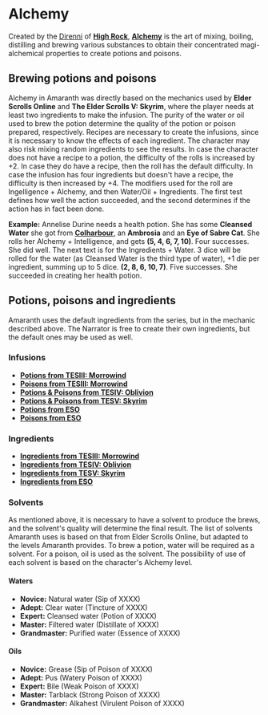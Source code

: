# Alchemy
Created by the [Direnni](https://uesp.net/wiki/Lore:De_Rerum_Dirennis) of **[High Rock](https://en.uesp.net/wiki/Lore:High_Rock)**, **[Alchemy](https://en.uesp.net/wiki/Lore:Alchemy)** is the art of mixing, boiling, distilling and brewing various substances to obtain their concentrated magi-alchemical properties to create potions and poisons.

## Brewing potions and poisons
Alchemy in Amaranth was directly based on the mechanics used by **Elder Scrolls Online** and **The Elder Scrolls V: Skyrim**, where the player needs at least two ingredients to make the infusion. The purity of the water or oil used to brew the potion determine the quality of the potion or poison prepared, respectively. Recipes are necessary to create the infusions, since it is necessary to know the effects of each ingredient. The character may also risk mixing random ingredients to see the results. In case the character does not have a recipe to a potion, the difficulty of the rolls is increased by +2. In case they do have a recipe, then the roll has the default difficulty. In case the infusion has four ingredients but doesn't have a recipe, the difficulty is then increased by +4. The modifiers used for the roll are Ingelligence + Alchemy, and then Water/Oil + Ingredients. The first test defines how well the action succeeded, and the second determines if the action has in fact been done.

**Example:** Annelise Durine needs a health potion. She has some **Cleansed Water** she got from **[Colharbour](https://en.uesp.net/wiki/Lore:Colharbour)**, an **Ambrosia** and an **Eye of Sabre Cat**. She rolls her Alchemy + Intelligence, and gets **(5, 4, 6, 7, 10)**. Four successes. She did well. The next text is for the Ingredients + Water. 3 dice will be rolled for the water (as Cleansed Water is the third type of water), +1 die per ingredient, summing up to 5 dice. **(2, 8, 6, 10, 7)**. Five successes. She succeeded in creating her health potion.

## Potions, poisons and ingredients
Amaranth uses the default ingredients from the series, but in the mechanic described above. The Narrator is free to create their own ingredients, but the default ones may be used as well.

### Infusions
- **[Potions from TESIII: Morrowind](https://en.uesp.net/wiki/Morrowind:Potions)**
- **[Poisons from TESIII: Morrowind](https://en.uesp.net/wiki/Morrowind:Poison)**
- **[Potions & Poisons from TESIV: Oblivion](https://en.uesp.net/wiki/Oblivion:Potions)**
- **[Potions & Poisons from TESV: Skyrim](https://en.uesp.net/wiki/Skyrim:Potions)**
- **[Potions from ESO](https://en.uesp.net/wiki/Online:Potions)**
- **[Poisons from ESO](https://en.uesp.net/wiki/Online:Poisons)**

### Ingredients
- **[Ingredients from TESIII: Morrowind](https://en.uesp.net/wiki/Morrowind:Alchemy_Effects)**
- **[Ingredients from TESIV: Oblivion](https://en.uesp.net/wiki/Oblivion:Ingredients)**
- **[Ingredients from TESV: Skyrim](https://en.uesp.net/wiki/Skyrim:Ingredients)**
- **[Ingredients from ESO](https://en.uesp.net/wiki/Online:Alchemy_Ingredients)**

### Solvents
As mentioned above, it is necessary to have a solvent to produce the brews, and the solvent's quality will determine the final result. The list of solvents Amaranth uses is based on that from Elder Scrolls Online, but adapted to the levels Amaranth provides. To brew a potion, water will be required as a solvent. For a poison, oil is used as the solvent. The possibility of use of each solvent is based on the character's Alchemy level.

#### Waters
* **Novice:** Natural water (Sip of XXXX)
* **Adept:** Clear water (Tincture of XXXX)
* **Expert:** Cleansed water (Potion of XXXX)
* **Master:** Filtered water (Distillate of XXXX)
* **Grandmaster:** Purified water (Essence of XXXX)

#### Oils
* **Novice:** Grease (Sip of Poison of XXXX)
* **Adept:** Pus (Watery Poison of XXXX)
* **Expert:** Bile (Weak Poison of XXXX)
* **Master:** Tarblack (Strong Poison of XXXX)
* **Grandmaster:** Alkahest (Virulent Poison of XXXX)

